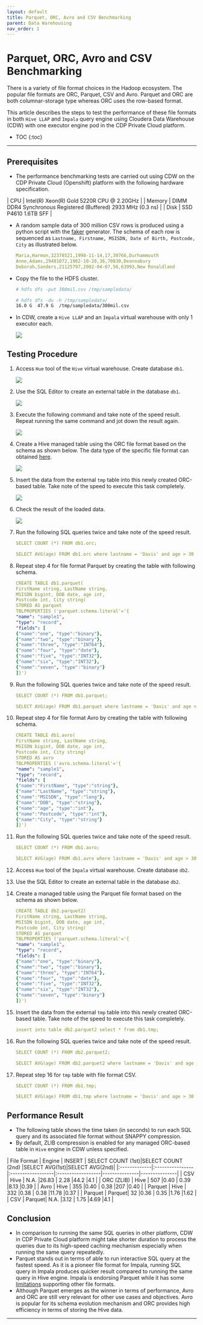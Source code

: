 ```yaml
---
layout: default
title: Parquet, ORC, Avro and CSV Benchmarking
parent: Data Warehousing
nav_order: 1
---
```


# Parquet, ORC, Avro and CSV Benchmarking

There is a variety of file format choices in the Hadoop ecosystem. The popular file formats are ORC, Parquet, CSV and Avro. Parquet and ORC are both columnar-storage type whereas ORC uses the row-based format.

This article describes the steps to test the performance of these file formats in both `Hive LLAP` and `Impala` query engine using Cloudera Data Warehouse (CDW) with one executor engine pod in the CDP Private Cloud platform.

- TOC
{:toc}

---
## Prerequisites

- The performance benchmarking tests are carried out using CDW on the CDP Private Cloud (Openshift) platform with the following hardware specification.

| CPU          | Intel(R) Xeon(R) Gold 5220R CPU @ 2.20GHz | 
| Memory  | DIMM DDR4 Synchronous Registered (Buffered) 2933 MHz (0.3 ns) | 
| Disk | SSD P4610 1.6TB SFF    | 


- A random sample data of 300 million CSV rows is produced using a python script with the [faker](https://faker.readthedocs.io/en/master/) generator. The schema of each row is sequenced as `Lastname, Firstname, MSISDN, Date of Birth, Postcode, City` as illustrated below.

    ```yaml
    Maria,Harmon,32378521,1998-11-14,17,30766,Durhammouth
    Anne,Adams,29481072,1982-10-28,36,70830,Deannabury
    Deborah,Sanders,21125797,2002-04-07,56,63993,New Ronaldland
    ```

- Copy the file to the HDFS cluster.

    ```bash
    # hdfs dfs -put 300mil.csv /tmp/sampledata/
    
    # hdfs dfs -du -h /tmp/sampledata/
    16.0 G  47.9 G  /tmp/sampledata/300mil.csv    
    ```

- In CDW, create a `Hive LLAP` and an `Impala` virtual warehouse with only 1 executor each.

    ![](../../assets/images/cdw/cdwfs1.png)

## Testing Procedure

1. Access `Hue` tool of the `Hive` virtual warehouse. Create database `db1`.

    ![](../../assets/images/cdw/cdwfs2.png)    
 
2. Use the SQL Editor to create an external table in the database `db1`.
 
    ![](../../assets/images/cdw/cdwfs3.png)       

3. Execute the following command and take note of the speed result. Repeat running the same command and jot down the result again.
    
    ![](../../assets/images/cdw/cdwfs4.png)
    
4. Create a Hive managed table using the ORC file format based on the schema as shown below. The data type of the specific file format can obtained [here](https://docs.cloudera.com/cdp-private-cloud-base/7.1.7/impala-reference/topics/impala-file-formats.html).
    
    ![](../../assets/images/cdw/cdwfs5.png)

5. Insert the data from the external `tmp` table into this newly created ORC-based table. Take note of the speed to execute this task completely.

    ![](../../assets/images/cdw/cdwfs6.png)
    
6. Check the result of the loaded data.    

    ![](../../assets/images/cdw/cdwfs7.png)
    

7. Run the following SQL queries twice and take note of the speed result.

    ```yaml
    SELECT COUNT (*) FROM db1.orc;   
    ```    
    
    ```yaml
    SELECT AVG(age) FROM db1.orc where lastname = 'Davis' and age > 30 and age < 40;
    ``` 
    
8. Repeat step 4 for file format Parquet by creating the table with following schema.

    ```yaml
    CREATE TABLE db1.parquet(
    FirstName string, LastName string,    
    MSISDN bigint, DOB date, age int,
    Postcode int, City string)
    STORED AS parquet
    TBLPROPERTIES ('parquet.schema.literal'='{
    "name": "sample1",
    "type": "record",
    "fields": [
    {"name":"one", "type":"binary"},
    {"name":"two", "type":"binary"},
    {"name":"three", "type":"INT64"},
    {"name":"four", "type":"date"},
    {"name":"five", "type":"INT32"},
    {"name":"six", "type":"INT32"},
    {"name":"seven", "type":"binary"}
    ]}')
    ```

9. Run the following SQL queries twice and take note of the speed result.

    ```yaml
    SELECT COUNT (*) FROM db1.parquet;   
    ```    
    
    ```yaml
    SELECT AVG(age) FROM db1.parquet where lastname = 'Davis' and age > 30 and age < 40;
    ``` 

10. Repeat step 4 for file format Avro by creating the table with following schema.

    ```yaml
    CREATE TABLE db1.avro(
    FirstName string, LastName string,    
    MSISDN bigint, DOB date, age int,
    Postcode int, City string)
    STORED AS avro
    TBLPROPERTIES ('avro.schema.literal'='{
    "name": "sample1",
    "type": "record",
    "fields": [
    {"name":"FirstName", "type":"string"},
    {"name":"LastName", "type":"string"},
    {"name":"MSISDN", "type":"long"},
    {"name":"DOB", "type":"string"},
    {"name":"age", "type":"int"},
    {"name":"Postcode", "type":"int"},
    {"name":"City", "type":"string"}
    ]}')
    ```    

11. Run the following SQL queries twice and take note of the speed result.

    ```yaml
    SELECT COUNT (*) FROM db1.avro;
    ```    

    ```yaml
    SELECT AVG(age) FROM db1.avro where lastname = 'Davis' and age > 30 and age < 40;
    ``` 

12. Access `Hue` tool of the `Impala` virtual warehouse. Create database `db2`.
   
 
13. Use the SQL Editor to create an external table in the database `db2`.
    

14. Create a managed table using the Parquet file format based on the schema as shown below.
    
    ```yaml
    CREATE TABLE db2.parquet2(
    FirstName string, LastName string,    
    MSISDN bigint, DOB date, age int,
    Postcode int, City string)
    STORED AS parquet
    TBLPROPERTIES ('parquet.schema.literal'='{
    "name": "sample1",
    "type": "record",
    "fields": [
    {"name":"one", "type":"binary"},
    {"name":"two", "type":"binary"},
    {"name":"three", "type":"INT64"},
    {"name":"four", "type":"date"},
    {"name":"five", "type":"INT32"},
    {"name":"six", "type":"INT32"},
    {"name":"seven", "type":"binary"}
    ]}')
    ```    

15. Insert the data from the external `tmp` table into this newly created ORC-based table. Take note of the speed to execute this task completely.

    ```yaml
    insert into table db2.parquet2 select * from db1.tmp;  
    ```    
    
16. Run the following SQL queries twice and take note of the speed result.

    ```yaml
    SELECT COUNT (*) FROM db2.parquet2;   
    ```    
    
    ```yaml
    SELECT AVG(age) FROM db2.parquet2 where lastname = 'Davis' and age > 30 and age < 40;
    ``` 
    
17. Repeat step 16 for `tmp` table with file format CSV.

    ```yaml
    SELECT COUNT (*) FROM db1.tmp;   
    ```    
    
    ```yaml
    SELECT AVG(age) FROM db1.tmp where lastname = 'Davis' and age > 30 and age < 40;
    ``` 
    
## Performance Result

- The following table shows the time taken (in seconds) to run each SQL query and its associated file format without SNAPPY compression.
- By default, ZLIB compression is enabled for any managed ORC-based table in `Hive` engine in CDW unless specified.


| File Format  | Engine | INSERT | SELECT COUNT (1st)|SELECT COUNT (2nd) |SELECT AVG(1st)|SELECT AVG(2nd)|
|:-------------|:----------------|:------------------|:------------------|---------------|---------------|
| CSV          | Hive   | N.A.   |26.83              | 2.28              |44.2           |4.1            |
| ORC (ZLIB)   | Hive   | 507    |0.40               | 0.39              |8.13           |0.39           | 
| Avro         | Hive   | 355    |0.40               | 0.38              |207            |0.40           |
| Parquet      | Hive   | 332    |0.38               | 0.38              |11.78          |0.37           |
| Parquet      | Parquet| 32     |0.36               | 0.35              |1.76           |1.62           |
| CSV          | Parquet| N.A.   |3.12               | 1.75              |4.69           |4.1            |

## Conclusion

- In comparison to running the same SQL queries in other platform, CDW in CDP Private Cloud platform might take shorter duration to process the queries due to its high-speed caching mechanism especially when running the same query repeatedly.
- Parquet stands out in terms of able to run interactive SQL query at the fastest speed. As it is a pioneer file format for Impala, running SQL query in Impala produces quicker result compared to running the same query in Hive engine. Impala is endorsing Parquet while it has some [limitations](https://impala.apache.org/docs/build/html/topics/impala_file_formats.html) supporting other file formats.
- Although Parquet emerges as the winner in terms of performance, Avro and ORC are still very relevant for other use cases and objectives. Avro is popular for its schema evolution mechanism and ORC provides high efficiency in terms of storing the Hive data.

---